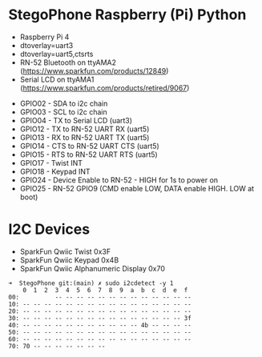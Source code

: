 # StegoPhone Raspberry (Pi) Python

- Raspberry Pi 4
- dtoverlay=uart3
- dtoverlay=uart5,ctsrts
- RN-52 Bluetooth on ttyAMA2 (https://www.sparkfun.com/products/12849)
- Serial LCD on ttyAMA1 (https://www.sparkfun.com/products/retired/9067)

* GPIO02 - SDA to i2c chain
* GPIO03 - SCL to i2c chain
* GPIO04 - TX to Serial LCD (uart3)
* GPIO12 - TX to RN-52 UART RX (uart5)
* GPIO13 - RX to RN-52 UART TX (uart5)
* GPIO14 - CTS to RN-52 UART CTS (uart5)
* GPIO15 - RTS to RN-52 UART RTS (uart5)
* GPIO17 - Twist INT
* GPIO18 - Keypad INT
* GPIO24 - Device Enable to RN-52 - HIGH for 1s to power on
* GPIO25 - RN-52 GPIO9 (CMD enable LOW, DATA enable HIGH. LOW at boot)

# I2C Devices

* SparkFun Qwiic Twist 0x3F
* SparkFun Qwiic Keypad 0x4B
* SparkFun Qwiic Alphanumeric Display 0x70

```
➜  StegoPhone git:(main) ✗ sudo i2cdetect -y 1
    0  1  2  3  4  5  6  7  8  9  a  b  c  d  e  f
00:          -- -- -- -- -- -- -- -- -- -- -- -- --
10: -- -- -- -- -- -- -- -- -- -- -- -- -- -- -- --
20: -- -- -- -- -- -- -- -- -- -- -- -- -- -- -- --
30: -- -- -- -- -- -- -- -- -- -- -- -- -- -- -- 3f
40: -- -- -- -- -- -- -- -- -- -- -- 4b -- -- -- --
50: -- -- -- -- -- -- -- -- -- -- -- -- -- -- -- --
60: -- -- -- -- -- -- -- -- -- -- -- -- -- -- -- --
70: 70 -- -- -- -- -- -- --
```
